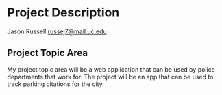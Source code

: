 # Project Description 

Jason Russell
russej7@mail.uc.edu

## Project Topic Area 

My project topic area will be a web application that can be used by police departments 
that work for. The project will be an app that can be used to track parking citations for the city. 